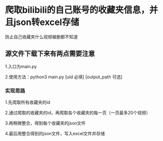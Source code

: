 <h1>爬取bilibili的自己账号的收藏夹信息，并且json转excel存储</h1>
	防止自己收藏夹什么视频被删都不知道
	
<h2>源文件下载下来有两点需要注意</h2>

1.入口为main.py

2.使用方法：python3 main.py [uid 必填] [output_path 可选]

<h3>实现思路</h3>

1.先爬取所有收藏夹的id

2.通过爬取的收藏夹的id，再爬取各个收藏夹的每一页（一页最多20个视频）

3.再稍微整合，得到每个收藏夹的json文件

4.最后用整合得到的json文件，写入excel文件并存储
